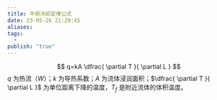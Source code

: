 ```yaml
---
title: 牛顿冷却定律公式
date: 23-05-26 21:29:45
aliases: 
tags:
  - 
publish: "true"
---
```

$$
q=kA \dfrac{ \partial T }{ \partial L } 
$$
$q$ 为热流（$W$）；$k$ 为导热系数；$A$ 为流体浸润面积；$\dfrac{ \partial T }{ \partial L }$ 为单位距离下降的温度，$T_{f}$ 是附近流体的体积温度。